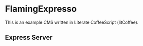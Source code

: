 FlamingExpresso
===============

This is an example CMS written in Literate CoffeeScript (litCoffee).

Express Server
--------------
